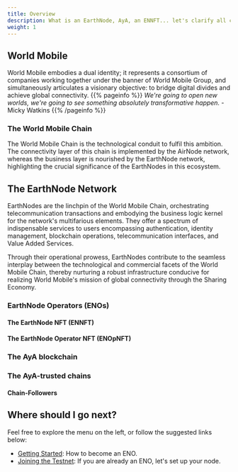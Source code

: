 ```yaml
---
title: Overview
description: What is an EarthNode, AyA, an ENNFT... let's clarify all concepts and definitions.
weight: 1
---
```


## World Mobile
World Mobile embodies a dual identity; it represents a consortium of companies
working together under the banner of World Mobile Group, and simultaneously
articulates a visionary objective: to bridge digital divides and achieve global
connectivity.
{{% pageinfo %}}
_We're going to open new worlds, we're going to see something absolutely transformative happen._ - Micky Watkins
{{% /pageinfo %}}

###  The World Mobile Chain
The World Mobile Chain is the technological conduit to fulfil this ambition. The 
connectivity layer of this chain is implemented by the AirNode network, whereas the 
business layer is nourished by the EarthNode network, highlighting the crucial 
significance of the EarthNodes in this ecosystem.

## The EarthNode Network
EarthNodes are the linchpin of the World Mobile Chain, orchestrating 
telecommunication transactions and embodying the business logic kernel for the 
network's multifarious elements. They offer a spectrum of indispensable services to 
users encompassing authentication, identity management, blockchain operations, 
telecommunication interfaces, and Value Added Services. 

Through their operational 
prowess, EarthNodes contribute to the seamless interplay between the technological 
and commercial facets of the World Mobile Chain, thereby nurturing a robust 
infrastructure conducive for realizing World Mobile's mission of global connectivity 
through the Sharing Economy.

### EarthNode Operators (ENOs)

#### The EarthNode NFT (ENNFT)

#### The EarthNode Operator NFT (ENOpNFT)

### The AyA blockchain

### The AyA-trusted chains

#### Chain-Followers

## Where should I go next?
Feel free to explore the menu on the left, or follow the suggested links below:
* [Getting Started](/earth-node/4-getting-started/): How to become an ENO.
* [Joining the Testnet](/earth-node/5-joining-the-testnet/): If you are already an ENO, let's set up your node.
